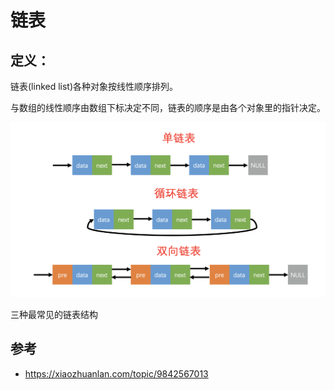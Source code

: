 # 链表



## 定义：

链表(linked list)各种对象按线性顺序排列。

与数组的线性顺序由数组下标决定不同，链表的顺序是由各个对象里的指针决定。

![image-20230330193243764](images\image-20230330193243764.png)

三种最常见的链表结构





## 参考

- https://xiaozhuanlan.com/topic/9842567013